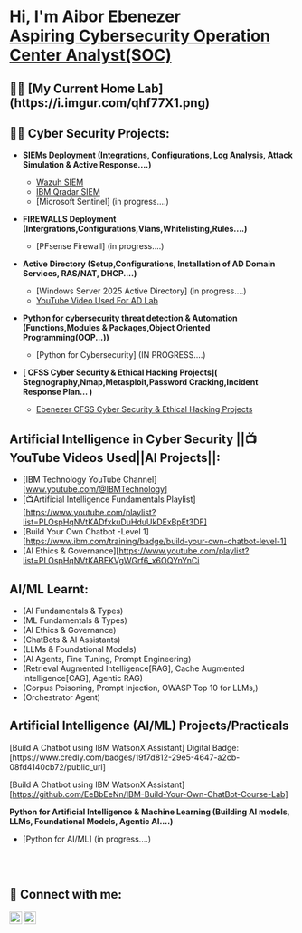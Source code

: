 <h1>Hi, I'm Aibor Ebenezer <br/> <a href="https://www.linkedin.com/in/ebenezer-aibor-454257225">Aspiring Cybersecurity Operation Center Analyst(SOC)</a>

<h2>👨‍💻 [My Current Home Lab] (https://i.imgur.com/qhf77X1.png)</h2>

<h2>👨‍💻 Cyber Security Projects:</h2>

- <b>SIEMs Deployment (Integrations, Configurations, Log Analysis, Attack Simulation & Active Response....)</b>
  - [Wazuh SIEM ](https://github.com/EeBbEeNn/Wazuh-SIEM-LAB)
  - [IBM Qradar SIEM](https://github.com/EeBbEeNn/IBM-Qradar-CE-/tree/main)
  - [Microsoft Sentinel] (in progress....)
 
- <b>FIREWALLS Deployment (Intergrations,Configurations,Vlans,Whitelisting,Rules....)</b>
  - [PFsense Firewall] (in progress....)
 
- <b>Active Directory (Setup,Configurations, Installation of AD Domain Services, RAS/NAT, DHCP....)</b>
  - [Windows Server 2025 Active Directory] (in progress....)
  - [YouTube Video Used For AD Lab](https://youtu.be/MHsI8hJmggI?si=AfHeTYIlmSp6Q0VO)
 
- <b>Python for cybersecurity threat detection & Automation (Functions,Modules & Packages,Object Oriented Programming(OOP...))</b>
  - [Python for Cybersecurity] (IN PROGRESS....)

- <b>[ CFSS Cyber Security & Ethical Hacking Projects]( Stegnography,Nmap,Metasploit,Password Cracking,Incident Response Plan... )</b>
   - [Ebenezer CFSS Cyber Security & Ethical Hacking Projects](https://docs.google.com/document/d/1xZXMpvTM2Njc-i0n90gyS0P0-eO0On5w9BvkFAiA5xI/edit?usp=drive_link) 

<h2> Artificial Intelligence in Cyber Security ||📺YouTube Videos Used||AI Projects||:</h2>

- [IBM Technology YouTube Channel] [www.youtube.com/@IBMTechnology]
- [📺Artificial Intelligence Fundamentals Playlist] [https://www.youtube.com/playlist?list=PLOspHqNVtKADfxkuDuHduUkDExBpEt3DF]
- [Build Your Own Chatbot -Level 1][https://www.ibm.com/training/badge/build-your-own-chatbot-level-1]
- [AI Ethics & Governance][https://www.youtube.com/playlist?list=PLOspHqNVtKABEKVgWGrf6_x6OQYnYnCi


<h2>AI/ML Learnt:</h2>

  - (AI Fundamentals & Types)
  - (ML Fundamentals & Types)
  - (AI Ethics & Governance)
  - (ChatBots & AI Assistants)
  - (LLMs & Foundational Models)
  - (AI Agents, Fine Tuning, Prompt Engineering)
  - (Retrieval Augmented Intelligence[RAG], Cache Augmented Intelligence[CAG], Agentic RAG)
  - (Corpus Poisoning, Prompt Injection, OWASP Top 10 for LLMs,)
  - (Orchestrator Agent)

<h2> Artificial Intelligence (AI/ML) Projects/Practicals </h2>
[Build A Chatbot using IBM WatsonX Assistant] Digital Badge:[https://www.credly.com/badges/19f7d812-29e5-4647-a2cb-08fd4140cb72/public_url]



[Build A Chatbot using IBM WatsonX Assistant] [https://github.com/EeBbEeNn/IBM-Build-Your-Own-ChatBot-Course-Lab]


<b>Python for Artificial Intelligence & Machine Learning (Building AI models, LLMs, Foundational Models, Agentic AI....)</b>
  - [Python for AI/ML] (in progress....)
    
<br></br>

<h2> 🤳 Connect with me:</h2>


[<img align="left" alt="Ebenezer_A_U | Twitter" width="22px" src="https://cdn.jsdelivr.net/npm/simple-icons@v3/icons/twitter.svg" />][twitter]
[<img align="left" alt="Ebenezer-Aibor| LinkedIn" width="22px" src="https://cdn.jsdelivr.net/npm/simple-icons@v3/icons/linkedin.svg" />][linkedin]


[twitter]: https://x.com/Ebenezer_A_U
[linkedin]:https://www.linkedin.com/in/ebenezer-aibor-454257225/

